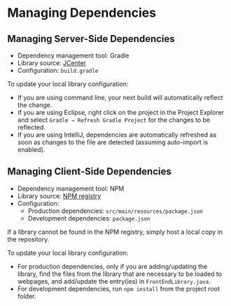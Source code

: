 # Managing Dependencies

## Managing Server-Side Dependencies

- Dependency management tool: Gradle
- Library source: [JCenter](https://bintray.com/bintray/jcenter)
- Configuration: `build.gradle`

To update your local library configuration:

- If you are using command line, your next build will automatically reflect the change.
- If you are using Eclipse, right click on the project in the Project Explorer and select `Gradle → Refresh Gradle Project` for the changes to be reflected.
- If you are using IntelliJ, dependencies are automatically refreshed as soon as changes to the file are detected (assuming auto-import is enabled).

## Managing Client-Side Dependencies

- Dependency management tool: NPM
- Library source: [NPM registry](https://www.npmjs.com)
- Configuration:
  - Production dependencies: `src/main/resources/package.json`
  - Development dependencies: `package.json`

If a library cannot be found in the NPM registry, simply host a local copy in the repository.

To update your local library configuration:

- For production dependencies, only if you are adding/updating the library, find the files from the library that are necessary to be loaded to webpages, and add/update the entry(ies) in `FrontEndLibrary.java`.
- For development dependencies, run `npm install` from the project root folder.
